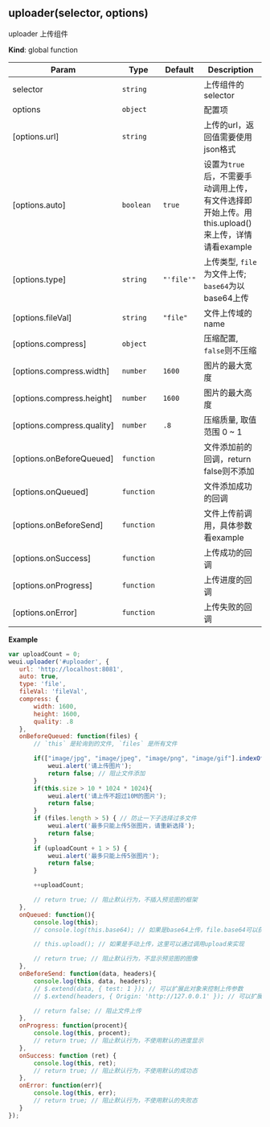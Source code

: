 <a name="uploader"></a>

## uploader(selector, options)
uploader 上传组件

**Kind**: global function  

| Param | Type | Default | Description |
| --- | --- | --- | --- |
| selector | <code>string</code> |  | 上传组件的selector |
| options | <code>object</code> |  | 配置项 |
| [options.url] | <code>string</code> |  | 上传的url，返回值需要使用json格式 |
| [options.auto] | <code>boolean</code> | <code>true</code> | 设置为`true`后，不需要手动调用上传，有文件选择即开始上传。用this.upload()来上传，详情请看example |
| [options.type] | <code>string</code> | <code>&quot;&#x27;file&#x27;&quot;</code> | 上传类型, `file`为文件上传; `base64`为以base64上传 |
| [options.fileVal] | <code>string</code> | <code>&quot;file&quot;</code> | 文件上传域的name |
| [options.compress] | <code>object</code> |  | 压缩配置, `false`则不压缩 |
| [options.compress.width] | <code>number</code> | <code>1600</code> | 图片的最大宽度 |
| [options.compress.height] | <code>number</code> | <code>1600</code> | 图片的最大高度 |
| [options.compress.quality] | <code>number</code> | <code>.8</code> | 压缩质量, 取值范围 0 ~ 1 |
| [options.onBeforeQueued] | <code>function</code> |  | 文件添加前的回调，return false则不添加 |
| [options.onQueued] | <code>function</code> |  | 文件添加成功的回调 |
| [options.onBeforeSend] | <code>function</code> |  | 文件上传前调用，具体参数看example |
| [options.onSuccess] | <code>function</code> |  | 上传成功的回调 |
| [options.onProgress] | <code>function</code> |  | 上传进度的回调 |
| [options.onError] | <code>function</code> |  | 上传失败的回调 |

**Example**  
```js
var uploadCount = 0;
weui.uploader('#uploader', {
   url: 'http://localhost:8081',
   auto: true,
   type: 'file',
   fileVal: 'fileVal',
   compress: {
       width: 1600,
       height: 1600,
       quality: .8
   },
   onBeforeQueued: function(files) {
       // `this` 是轮询到的文件, `files` 是所有文件

       if(["image/jpg", "image/jpeg", "image/png", "image/gif"].indexOf(this.type) < 0){
           weui.alert('请上传图片');
           return false; // 阻止文件添加
       }
       if(this.size > 10 * 1024 * 1024){
           weui.alert('请上传不超过10M的图片');
           return false;
       }
       if (files.length > 5) { // 防止一下子选择过多文件
           weui.alert('最多只能上传5张图片，请重新选择');
           return false;
       }
       if (uploadCount + 1 > 5) {
           weui.alert('最多只能上传5张图片');
           return false;
       }

       ++uploadCount;

       // return true; // 阻止默认行为，不插入预览图的框架
   },
   onQueued: function(){
       console.log(this);
       // console.log(this.base64); // 如果是base64上传，file.base64可以获得文件的base64

       // this.upload(); // 如果是手动上传，这里可以通过调用upload来实现

       // return true; // 阻止默认行为，不显示预览图的图像
   },
   onBeforeSend: function(data, headers){
       console.log(this, data, headers);
       // $.extend(data, { test: 1 }); // 可以扩展此对象来控制上传参数
       // $.extend(headers, { Origin: 'http://127.0.0.1' }); // 可以扩展此对象来控制上传头部

       // return false; // 阻止文件上传
   },
   onProgress: function(procent){
       console.log(this, procent);
       // return true; // 阻止默认行为，不使用默认的进度显示
   },
   onSuccess: function (ret) {
       console.log(this, ret);
       // return true; // 阻止默认行为，不使用默认的成功态
   },
   onError: function(err){
       console.log(this, err);
       // return true; // 阻止默认行为，不使用默认的失败态
   }
});
```
